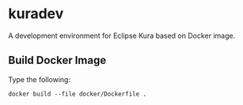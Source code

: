 # kuradev
A development environment for Eclipse Kura based on Docker image.

## Build Docker Image
Type the following:
```
docker build --file docker/Dockerfile .
```